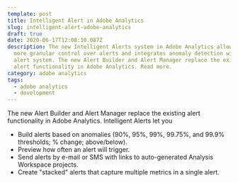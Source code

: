 ```yaml
---
template: post
title: Intelligent Alert in Adobe Analytics
slug: intelligent-alert-adobe-analytics
draft: true
date: 2020-06-17T12:08:10.087Z
description: The new Intelligent Alerts system in Adobe Analytics allows for
  more granular control over alerts and integrates anomaly detection with the
  alert system. The new Alert Builder and Alert Manager replace the existing
  alert functionality in Adobe Analytics. Read more.
category: adobe analytics
tags:
  - adobe analytics
  - development
---
```

The new Alert Builder and Alert Manager replace the existing alert functionality in Adobe Analytics. Intelligent Alerts let you

* Build alerts based on anomalies (90%, 95%, 99%, 99.75%, and 99.9% thresholds; % change; above/below).
* Preview how often an alert will trigger.
* Send alerts by e-mail or SMS with links to auto-generated Analysis Workspace projects.
* Create "stacked" alerts that capture multiple metrics in a single alert.